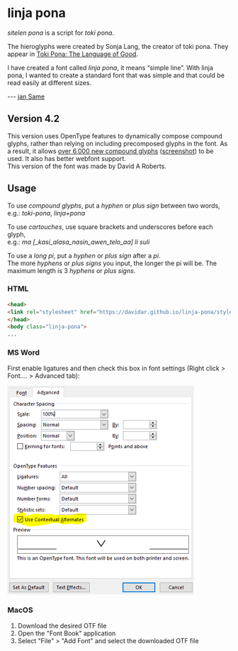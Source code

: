 # linja pona

*sitelen pona* is a script for *toki pona*.

The hieroglyphs were created by Sonja Lang, the creator of toki pona.
They appear in [Toki Pona: The Language of Good](https://tokipona.org/).

I have created a font called *linja pona*, it means “simple line”.
With linja pona, I wanted to create a standard font that was simple and that could be read easily at different sizes.

--- [jan Same](https://musilili.net/linja-pona/)

## Version 4.2

This version uses OpenType features to dynamically compose compound glyphs, rather than relying on including precomposed glyphs in the font. 
As a result, it allows [over 6,000 new compound glyphs](https://davidar.github.io/linja-pona/nimi) ([screenshot](images/nimi.png)) to be used.
It also has better webfont support.  
This version of the font was made by David A Roberts.

## Usage

To use *compound glyphs*, put a *hyphen* or *plus sign* between two words,  
e.g.: *toki-pona*, *linja+pona*

To use *cartouches*, use square brackets and underscores before each glyph,  
e.g.: *ma [_kasi_alasa_nasin_awen_telo_aa] li suli*

To use a *long pi*, put a *hyphen* or *plus sign* after a *pi*.   
The more *hyphens* or *plus signs* you input, the longer the pi will be. The maximum length is 3 *hyphens* or *plus signs*.

### HTML

```html
<head>
<link rel="stylesheet" href="https://davidar.github.io/linja-pona/stylesheet.css">
</head>
<body class="linja-pona">
...
```

### MS Word

First enable ligatures and then check this box in font settings (Right click > Font.... > Advanced tab):

![screenshot from jan Nijata](images/msword.png)

### MacOS

1. Download the desired OTF file
2. Open the "Font Book" application
3. Select "File" > "Add Font" and select the downloaded OTF file

